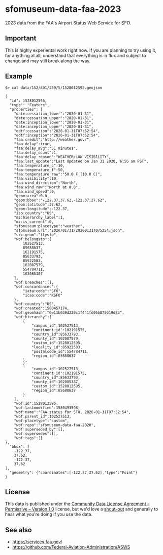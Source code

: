 # sfomuseum-data-faa-2023

2023 data from the FAA's Airport Status Web Service for SFO.

## Important

This is highly experiental work right now. If you are planning to try using it, for anything at all, understand that everything is in flux and subject to change and may still break along the way.

## Example

```
$> cat data/152/801/259/5/1528012595.geojson

{
  "id": 1528012595,
  "type": "Feature",
  "properties": {
    "date:cessation_lower":"2020-01-31",
    "date:cessation_upper":"2020-01-31",
    "date:inception_lower":"2020-01-31",
    "date:inception_upper":"2020-01-31",
    "edtf:cessation":"2020-01-31T07:52:54",
    "edtf:inception":"2020-01-31T07:52:54",
    "faa:credit":"http://weather.gov/",
    "faa:delay":true,
    "faa:delay_avg":"51 minutes",
    "faa:delay_count":1,
    "faa:delay_reason":"WEATHER/LOW VISIBILITY",
    "faa:last_update":"Last Updated on Jan 31 2020, 6:56 am PST",
    "faa:temperature_c":10,
    "faa:temperature_f":50,
    "faa:temperature_raw":"50.0 F (10.0 C)",
    "faa:visibility":10,
    "faa:wind_direction":"North",
    "faa:wind_raw":"North at 0.0",
    "faa:wind_speed":0,
    "geom:area":0.0,
    "geom:bbox":"-122.37,37.62,-122.37,37.62",
    "geom:latitude":37.62,
    "geom:longitude":-122.37,
    "iso:country":"US",
    "mz:hierarchy_label":1,
    "mz:is_current":0,
    "sfomuseum:placetype":"weather",
    "sfomuseum:uri":"2020/01/31/20200131T075254.json",
    "src:geom":"flysfo",
    "wof:belongsto":[
        102527513,
        85688637,
        102191575,
        85633793,
        85922583,
        102087579,
        554784711,
        102085387
    ],
    "wof:breaches":[],
    "wof:concordances":{
        "iata:code":"SFO",
        "icao:code":"KSFO"
    },
    "wof:country":"US",
    "wof:created":1580457174,
    "wof:geomhash":"6e11b039d229c1f441fd06b875619d83",
    "wof:hierarchy":[
        {
            "campus_id":102527513,
            "continent_id":102191575,
            "country_id":85633793,
            "county_id":102087579,
            "custom_id":1528012595,
            "locality_id":85922583,
            "postalcode_id":554784711,
            "region_id":85688637
        },
        {
            "campus_id":102527513,
            "continent_id":102191575,
            "country_id":85633793,
            "county_id":102085387,
            "custom_id":1528012595,
            "region_id":85688637
        }
    ],
    "wof:id":1528012595,
    "wof:lastmodified":1580493598,
    "wof:name":"FAA status for SFO, 2020-01-31T07:52:54",
    "wof:parent_id":102527513,
    "wof:placetype":"custom",
    "wof:repo":"sfomuseum-data-faa-2020",
    "wof:superseded_by":[],
    "wof:supersedes":[],
    "wof:tags":[]
},
  "bbox": [
    -122.37,
    37.62,
    -122.37,
    37.62
],
  "geometry": {"coordinates":[-122.37,37.62],"type":"Point"}
}
```

## License

This data is published under the [Community Data License Agreement – Permissive – Version 1.0](LICENSE) license, but we'd love a [shout-out](https://twitter.com/flysfo) and generally to hear what you're doing if you use the data.

## See also

* https://services.faa.gov/
* https://github.com/Federal-Aviation-Administration/ASWS
